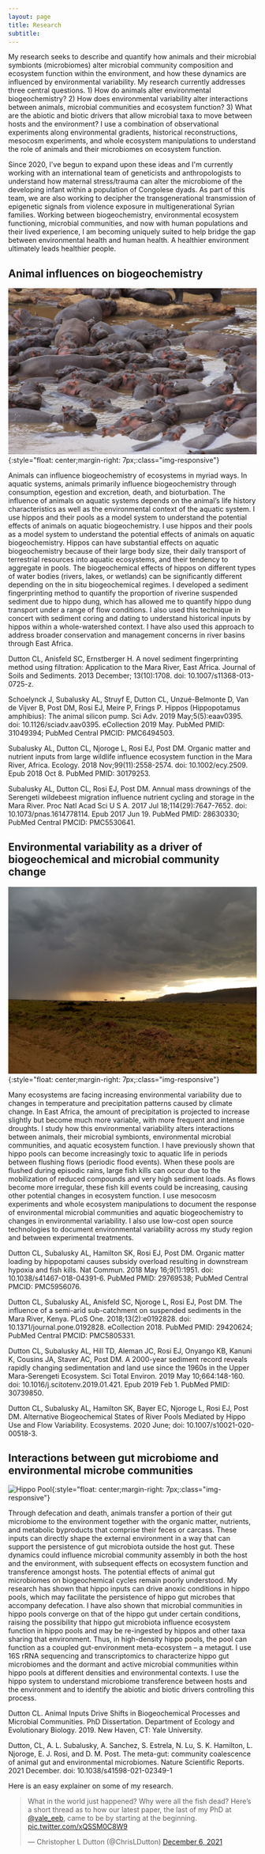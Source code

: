 ```yaml
---
layout: page
title: Research
subtitle: 
---
```


My research seeks to describe and quantify how animals and their microbial symbionts (microbiomes) alter microbial community composition and ecosystem function within the environment, and how these dynamics are influenced by environmental variability. My research currently addresses three central questions. 1) How do animals alter environmental biogeochemistry? 2) How does environmental variability alter interactions between animals, microbial communities and ecosystem function? 3) What are the abiotic and biotic drivers that allow microbial taxa to move between hosts and the environment? I use a combination of observational experiments along environmental gradients, historical reconstructions, mesocosm experiments, and whole ecosystem manipulations to understand the role of animals and their microbiomes on ecosystem function.

Since 2020, I've begun to expand upon these ideas and I'm currently working with an international team of geneticists and anthropologists to understand how maternal stress/trauma can alter the microbiome of the developing infant within a population of Congolese dyads. As part of this team, we are also working to decipher the transgenerational transmission of epigenetic signals from violence exposure in multigenerational Syrian families. Working between biogeochemistry, environmental ecosystem functioning, microbial communities, and now with human populations and their lived experience, I am becoming uniquely suited to help bridge the gap between environmental health and human health. A healthier environment ultimately leads healthier people.

## Animal influences on biogeochemistry

![Hippo Pool](img/hippopool.jpg){:style="float: center;margin-right: 7px;:class="img-responsive"}

Animals can influence biogeochemistry of ecosystems in myriad ways. In aquatic systems, animals primarily influence biogeochemistry through consumption, egestion and excretion, death, and bioturbation. The influence of animals on aquatic systems depends on the animal’s life history characteristics as well as the environmental context of the aquatic system. I use hippos and their pools as a model system to understand the potential effects of animals on aquatic biogeochemistry. I use hippos and their pools as a model system to understand the potential effects of animals on aquatic biogeochemistry. Hippos can have substantial effects on aquatic biogeochemistry because of their large body size, their daily transport of terrestrial resources into aquatic ecosystems, and their tendency to aggregate in pools. The biogeochemical effects of hippos on different types of water bodies (rivers, lakes, or wetlands) can be significantly different depending on the in situ biogeochemical regimes. I developed a sediment fingerprinting method to quantify the proportion of riverine suspended sediment due to hippo dung, which has allowed me to quantify hippo dung transport under a range of flow conditions. I also used this technique in concert with sediment coring and dating to understand historical inputs by hippos within a whole-watershed context. I have also used this approach to address broader conservation and management concerns in river basins through East Africa.

Dutton CL, Anisfeld SC, Ernstberger H. A novel sediment fingerprinting method using filtration: Application to the Mara River, East Africa. Journal of Soils and Sediments. 2013 December; 13(10):1708. doi: 10.1007/s11368-013-0725-z.

Schoelynck J, Subalusky AL, Struyf E, Dutton CL, Unzué-Belmonte D, Van de Vijver B, Post DM, Rosi EJ, Meire P, Frings P. Hippos (Hippopotamus amphibius): The animal silicon pump. Sci Adv. 2019 May;5(5):eaav0395. doi: 10.1126/sciadv.aav0395. eCollection 2019 May. PubMed PMID: 31049394; PubMed Central PMCID: PMC6494503.

Subalusky AL, Dutton CL, Njoroge L, Rosi EJ, Post DM. Organic matter and nutrient inputs from large wildlife influence ecosystem function in the Mara River, Africa. Ecology. 2018 Nov;99(11):2558-2574. doi: 10.1002/ecy.2509. Epub 2018 Oct 8. PubMed PMID: 30179253.

Subalusky AL, Dutton CL, Rosi EJ, Post DM. Annual mass drownings of the Serengeti wildebeest migration influence nutrient cycling and storage in the Mara River. Proc Natl Acad Sci U S A. 2017 Jul 18;114(29):7647-7652. doi: 10.1073/pnas.1614778114. Epub 2017 Jun 19. PubMed PMID: 28630330; PubMed Central PMCID: PMC5530641.

## Environmental variability as a driver of biogeochemical and microbial community change

![Rainfall over the grasslands of Kenya](img/env.jpg){:style="float: center;margin-right: 7px;:class="img-responsive"}

Many ecosystems are facing increasing environmental variability due to changes in temperature and precipitation patterns caused by climate change. In East Africa, the amount of precipitation is projected to increase slightly but become much more variable, with more frequent and intense droughts. I study how this environmental variability alters interactions between animals, their microbial symbionts, environmental microbial communities, and aquatic ecosystem function. I have previously shown that hippo pools can become increasingly toxic to aquatic life in periods between flushing flows (periodic flood events). When these pools are flushed during episodic rains, large fish kills can occur due to the mobilization of reduced compounds and very high sediment loads. As flows become more irregular, these fish kill events could be increasing, causing other potential changes in ecosystem function. I use mesocosm experiments and whole ecosystem manipulations to document the response of environmental microbial communities and aquatic biogeochemistry to changes in environmental variability. I also use low-cost open source technologies to document environmental variability across my study region and between experimental treatments.

Dutton CL, Subalusky AL, Hamilton SK, Rosi EJ, Post DM. Organic matter loading by hippopotami causes subsidy overload resulting in downstream hypoxia and fish kills. Nat Commun. 2018 May 16;9(1):1951. doi: 10.1038/s41467-018-04391-6. PubMed PMID: 29769538; PubMed Central PMCID: PMC5956076.

Dutton CL, Subalusky AL, Anisfeld SC, Njoroge L, Rosi EJ, Post DM. The influence of a semi-arid sub-catchment on suspended sediments in the Mara River, Kenya. PLoS One. 2018;13(2):e0192828. doi: 10.1371/journal.pone.0192828. eCollection 2018. PubMed PMID: 29420624; PubMed Central PMCID: PMC5805331.

Dutton CL, Subalusky AL, Hill TD, Aleman JC, Rosi EJ, Onyango KB, Kanuni K, Cousins JA, Staver AC, Post DM. A 2000-year sediment record reveals rapidly changing sedimentation and land use since the 1960s in the Upper Mara-Serengeti Ecosystem. Sci Total Environ. 2019 May 10;664:148-160. doi: 10.1016/j.scitotenv.2019.01.421. Epub 2019 Feb 1. PubMed PMID: 30739850.

Dutton CL, Subalusky AL, Hamilton SK, Bayer EC, Njoroge L, Rosi EJ, Post DM. Alternative Biogeochemical States of River Pools Mediated by Hippo Use and Flow Variability. Ecosystems. 2020 June; doi: 10.1007/s10021-020-00518-3.


## Interactions between gut microbiome and environmental microbe communities

![Hippo Pool](img/IMG_3383.jpg){:style="float: center;margin-right: 7px;:class="img-responsive"}

Through defecation and death, animals transfer a portion of their gut microbiome to the environment together with the organic matter, nutrients, and metabolic byproducts that comprise their feces or carcass. These inputs can directly shape the external environment in a way that can support the persistence of gut microbiota outside the host gut. These dynamics could influence microbial community assembly in both the host and the environment, with subsequent effects on ecosystem function and transference amongst hosts. The potential effects of animal gut microbiomes on biogeochemical cycles remain poorly understood. My research has shown that hippo inputs can drive anoxic conditions in hippo pools, which may facilitate the persistence of hippo gut microbes that accompany defecation. I have also shown that microbial communities in hippo pools converge on that of the hippo gut under certain conditions, raising the possibility that hippo gut microbiota influence ecosystem function in hippo pools and may be re-ingested by hippos and other taxa sharing that environment. Thus, in high-density hippo pools, the pool can function as a coupled gut-environment meta-ecosystem – a metagut. I use 16S rRNA sequencing and transcriptomics to characterize hippo gut microbiomes and the dormant and active microbial communities within hippo pools at different densities and environmental contexts. I use the hippo system to understand microbiome transference between hosts and the environment and to identify the abiotic and biotic drivers controlling this process.

Dutton CL. Animal Inputs Drive Shifts in Biogeochemical Processes and Microbial Communities. PhD Dissertation. Department of Ecology and Evolutionary Biology. 2019. New Haven, CT: Yale University.

Dutton, CL, A. L. Subalusky, A. Sanchez, S. Estrela, N. Lu, S. K. Hamilton, L. Njoroge, E. J. Rosi, and D. M. Post. The meta-gut: community coalescence of animal gut and environmental microbiomes. Nature Scientific Reports. 2021 December. doi: 10.1038/s41598-021-02349-1

Here is an easy explainer on some of my research.

<blockquote class="twitter-tweet"><p lang="en" dir="ltr">What in the world just happened? Why were all the fish dead? Here’s a short thread as to how our latest paper, the last of my PhD at <a href="https://twitter.com/yale_eeb?ref_src=twsrc%5Etfw">@yale_eeb</a>, came to be by starting at the beginning. <a href="https://t.co/xQSSM0C8W9">pic.twitter.com/xQSSM0C8W9</a></p>&mdash; Christopher L Dutton (@ChrisLDutton) <a href="https://twitter.com/ChrisLDutton/status/1467892263380529157?ref_src=twsrc%5Etfw">December 6, 2021</a></blockquote> <script async src="https://platform.twitter.com/widgets.js" charset="utf-8"></script>
